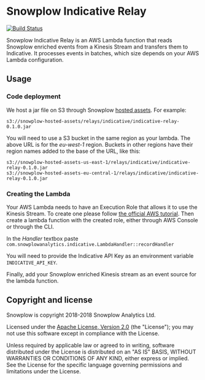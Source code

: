 # Snowplow Indicative Relay
[![Build Status](https://travis-ci.org/snowplow-incubator/snowplow-indicative-relay.svg?branch=master)](https://travis-ci.org/snowplow-incubator/snowplow-indicative-relay)

Snowplow Indicative Relay is an AWS Lambda function that reads Snowplow enriched events
from a Kinesis Stream and transfers them to Indicative. It processes events in batches, which
size depends on your AWS Lambda configuration.


## Usage

### Code deployment

We host a jar file on S3 through Snowplow [hosted assets](https://github.com/snowplow/snowplow/wiki/Hosted-assets).
For example:
```
s3://snowplow-hosted-assets/relays/indicative/indicative-relay-0.1.0.jar
```
You will need to use a S3 bucket in the same region as your lambda. The above URL is for the *eu-west-1* region.
Buckets in other regions have their region names added to the base of the URL, like this:
```
s3://snowplow-hosted-assets-us-east-1/relays/indicative/indicative-relay-0.1.0.jar
s3://snowplow-hosted-assets-eu-central-1/relays/indicative/indicative-relay-0.1.0.jar
```

### Creating the Lambda

Your AWS Lambda needs to have an Execution Role that allows it to use the Kinesis Stream.
To create one please follow [the official AWS tutorial](https://docs.aws.amazon.com/lambda/latest/dg/with-kinesis-example-create-iam-role.html).
Then create a lambda function with the created role, either through AWS Console or through the CLI.

In the *Handler* textbox paste `com.snowplowanalytics.indicative.LambdaHandler::recordHandler`

You will need to provide the Indicative API Key as an environment variable `INDICATIVE_API_KEY`.

Finally, add your Snowplow enriched Kinesis stream as an event source for the lambda function.


## Copyright and license

Snowplow is copyright 2018-2018 Snowplow Analytics Ltd.

Licensed under the [Apache License, Version 2.0](http://www.apache.org/licenses/LICENSE-2.0) (the "License"); you may not use this software except in compliance with the License.

Unless required by applicable law or agreed to in writing, software distributed under the License is distributed on an "AS IS" BASIS, WITHOUT WARRANTIES OR CONDITIONS OF ANY KIND, either express or implied. See the License for the specific language governing permissions and limitations under the License.